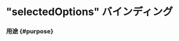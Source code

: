 # "selectedOptions" バインディング

<!--
この記事は未翻訳で、まだサイトに表示されていません。
もし Pull Request を送っていただければ反映いたします。
-->

### 用途 {#purpose}

